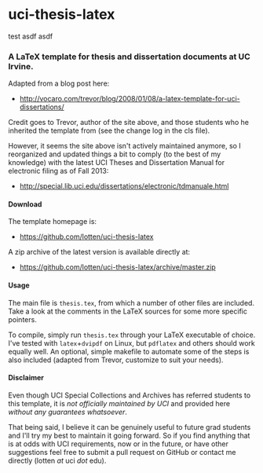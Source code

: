 uci-thesis-latex
================
test asdf asdf
### A LaTeX template for thesis and dissertation documents at UC Irvine.

Adapted from a blog post here:

- http://vocaro.com/trevor/blog/2008/01/08/a-latex-template-for-uci-dissertations/

Credit goes to Trevor, author of the site above, and those students
who he inherited the template from (see the change log in the cls
file).

However, it seems the site above isn't actively maintained anymore, so
I reorganized and updated things a bit to comply (to the best of my
knowledge) with the latest UCI Theses and Dissertation Manual for
electronic filing as of Fall 2013:

- http://special.lib.uci.edu/dissertations/electronic/tdmanuale.html

#### Download

The template homepage is:
- https://github.com/lotten/uci-thesis-latex

A zip archive of the latest version is available directly at:
- https://github.com/lotten/uci-thesis-latex/archive/master.zip

#### Usage

The main file is `thesis.tex`, from which a number of other files are
included. Take a look at the comments in the LaTeX sources for some
more specific pointers.

To compile, simply run `thesis.tex` through your LaTeX executable of
choice. I've tested with `latex`+`dvipdf` on Linux, but `pdflatex` and
others should work equally well. An optional, simple makefile to
automate some of the steps is also included (adapted from Trevor,
customize to suit your needs).

#### Disclaimer

Even though UCI Special Collections and Archives has referred students
to this template, it is _not officially maintained by UCI_ and provided
here _without any guarantees whatsoever_.

That being said, I believe it can be genuinely useful to future grad
students and I'll try my best to maintain it going forward. So if you
find anything that is at odds with UCI requirements, now or in the
future, or have other suggestions feel free to submit a pull request
on GitHub or contact me directly (lotten _at_ uci _dot_ edu).
